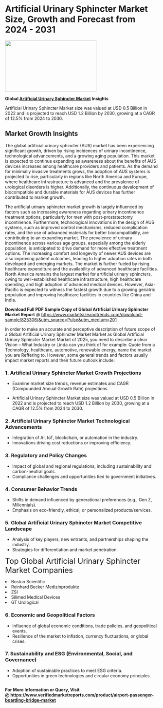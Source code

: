 <H1>Artificial Urinary Sphincter Market Size, Growth and Forecast from 2024 - 2031</H1><img class="aligncenter size-medium wp-image-584254" src="https://thirdeyenews.in/wp-content/uploads/2024/09/Global-Market-Research-300x168.jpeg" alt="" width="300" height="168" /><p><strong>Global&nbsp;<a href="https://www.marketsizeandtrends.com/download-sample/825306/&amp;utm_source=Pulse&amp;utm_medium=201">Artificial Urinary Sphincter Market</a> Insights</strong></p><p>Artificial Urinary Sphincter Market size was valued at USD 0.5 Billion in 2022 and is projected to reach USD 1.2 Billion by 2030, growing at a CAGR of 12.5% from 2024 to 2030.</p><p><h2>Market Growth Insights</h2> The global artificial urinary sphincter (AUS) market has been experiencing significant growth, driven by rising incidences of urinary incontinence, technological advancements, and a growing aging population. This market is expected to continue expanding as awareness about the benefits of AUS devices increases among healthcare providers and patients. As the demand for minimally invasive treatments grows, the adoption of AUS systems is projected to rise, particularly in regions like North America and Europe, where healthcare infrastructure is advanced and the prevalence of urological disorders is higher. Additionally, the continuous development of biocompatible and durable materials for AUS devices has further contributed to market growth. <p>The artificial urinary sphincter market growth is largely influenced by factors such as increasing awareness regarding urinary incontinence treatment options, particularly for men with post-prostatectomy incontinence. Furthermore, technological innovations in the design of AUS systems, such as improved control mechanisms, reduced complication rates, and the use of advanced materials for better biocompatibility, are contributing to an expanding market. The prevalence of urinary incontinence across various age groups, especially among the elderly population, is anticipated to drive demand for more effective treatment options. The increasing comfort and longevity of newer AUS devices are also improving patient outcomes, leading to higher adoption rates in both developed and emerging markets. The market is further fueled by rising healthcare expenditure and the availability of advanced healthcare facilities. North America remains the largest market for artificial urinary sphincters, owing to well-established healthcare infrastructure, high healthcare spending, and high adoption of advanced medical devices. However, Asia-Pacific is expected to witness the fastest growth due to a growing geriatric population and improving healthcare facilities in countries like China and India. </p><p><span class=""><strong>Download Full PDF Sample Copy of Global Artificial Urinary Sphincter Market Report</strong> @ <a href="https://www.marketsizeandtrends.com/download-sample/825306/&amp;utm_source=Pulse&amp;utm_medium=201" target="_blank">https://www.marketsizeandtrends.com/download-sample/825306/&amp;utm_source=Pulse&amp;utm_medium=201</a></span></p><p>In order to make an accurate and perceptive description of future scope of a Global&nbsp;Artificial Urinary Sphincter Market Market as Global&nbsp;Artificial Urinary Sphincter Market Market of 2025, you need to describe a clear Vision &ndash; What Industry or Linda can you think of for example: Quote from a Technology, healthcare, automotive, renewable energy, name the market you are Reffering to. However, some general trends and factors usually impact market reports and their future outlook include:</p><h3>1.&nbsp;<strong>Artificial Urinary Sphincter Market Growth Projections</strong></h3><ul><li>Examine market size trends, revenue estimates and CAGR (Compounded Annual Growth Rate) projections.</li><li><p>Artificial Urinary Sphincter Market size was valued at USD 0.5 Billion in 2022 and is projected to reach USD 1.2 Billion by 2030, growing at a CAGR of 12.5% from 2024 to 2030.</p></li></ul><h3>2.&nbsp;<strong>Artificial Urinary Sphincter Market Technological Advancements</strong></h3><ul><li>Integration of AI, IoT, blockchain, or automation in the industry.</li><li>Innovations driving cost reductions or improving efficiency.</li></ul><h3>3.&nbsp;<strong>Regulatory and Policy Changes</strong></h3><ul><li>Impact of global and regional regulations, including sustainability and carbon-neutral goals.</li><li>Compliance challenges and opportunities tied to government initiatives.</li></ul><h3>4.&nbsp;<strong>Consumer Behavior Trends</strong></h3><ul><li>Shifts in demand influenced by generational preferences (e.g., Gen Z, Millennials).</li><li>Emphasis on eco-friendly, ethical, or personalized products/services.</li></ul><h3>5.&nbsp;<strong>Global Artificial Urinary Sphincter Market Competitive Landscape</strong></h3><ul><li>Analysis of key players, new entrants, and partnerships shaping the industry.</li><li>Strategies for differentiation and market penetration.</li></ul><p data-pm-slice="1 1 []"><span style="color: inherit; font-family: inherit; font-size: 25px;">Top Global Artificial Urinary Sphincter Market Companies</span></p><div class="" data-test-id=""><p><li>Boston Scientific</li><li> Reinhard Becker Medizinprodukte</li><li> ZSI</li><li> Silimed Medical Devices</li><li> GT Urological</li></p></div><h3>6.&nbsp;<strong>Economic and Geopolitical Factors</strong></h3><ul><li>Influence of global economic conditions, trade policies, and geopolitical events.</li><li>Resilience of the market to inflation, currency fluctuations, or global crises.</li></ul><h3>7.&nbsp;<strong>Sustainability and ESG (Environmental, Social, and Governance)</strong></h3><ul><li>Adoption of sustainable practices to meet ESG criteria.</li><li>Opportunities in green technologies and circular economy principles.</li></ul><h2><strong style="font-size: 14px;">For More Information or Query, Visit @&nbsp;</strong><a style="background-color: #ffffff; font-size: 14px;" href="https://www.marketsizeandtrends.com/report/artificial-urinary-sphincter-market/" target="_blank">https://www.verifiedmarketreports.com/product/airport-passenger-boarding-bridge-market</a></h2>
